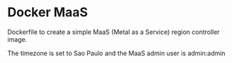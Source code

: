 # Docker MaaS

Dockerfile to create a simple MaaS (Metal as a Service) region controller image.

The timezone is set to Sao Paulo and the MaaS admin user is admin:admin

